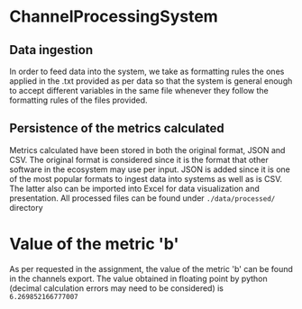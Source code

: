 # ChannelProcessingSystem
## Data ingestion
In order to feed data into the system, we take as formatting rules the ones applied in the .txt provided as per data so that the system is general enough to accept different variables in the same file whenever they follow the formatting rules of the files provided.
## Persistence of the metrics calculated
Metrics calculated have been stored in both the original format, JSON and CSV. The original format is considered since it is the format that other software in the ecosystem may use per input. JSON is added since it is one of the most popular formats to ingest data into systems as well as is CSV. The latter also can be imported into Excel for data visualization and presentation.
All processed files can be found under `./data/processed/` directory
# Value of the metric 'b'
As per requested in the assignment, the value of the metric 'b' can be found in the channels export. The value obtained in floating point by python (decimal calculation errors may need to be considered) is `6.269852166777007`